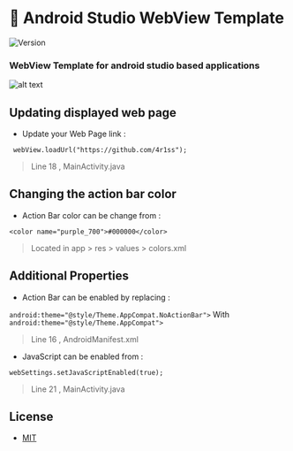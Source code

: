 # 📱 Android Studio WebView Template
<p>
  <img alt="Version" src="https://img.shields.io/badge/version-1.1.0-blue.svg?cacheSeconds=2592000" />
 
</p>

### WebView Template for android studio based applications
![alt text](https://i.imgur.com/4kn0s5h.png)


## Updating displayed web page

- Update your Web Page link :

```  webView.loadUrl("https://github.com/4r1ss"); ```  

> Line 18 , MainActivity.java

## Changing the action bar color

- Action Bar color can be change from : 

``` <color name="purple_700">#000000</color> ```

> Located in app > res > values > colors.xml

## Additional Properties

- Action Bar can be enabled by replacing : 

```android:theme="@style/Theme.AppCompat.NoActionBar">``` With ```android:theme="@style/Theme.AppCompat">```
> Line 16 , AndroidManifest.xml

- JavaScript can be enabled from :

```webSettings.setJavaScriptEnabled(true);```
> Line 21 , MainActivity.java

## License 

- [MIT](https://github.com/4r1ss/WebView_Template/blob/main/LICENSE)
